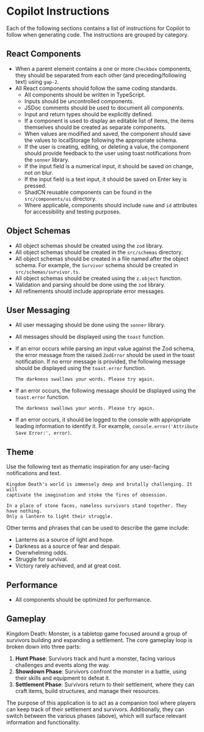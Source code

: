 # Copilot Instructions

Each of the following sections contains a list of instructions for Copilot to
follow when generating code. The instructions are grouped by category.

## React Components

- When a parent element contains a one or more `Checkbox` components, they
  should be separated from each other (and preceding/following text) using
  `gap-2`.
- All React components should follow the same coding standards.
  - All components should be written in TypeScript.
  - Inputs should be uncontrolled components.
  - JSDoc comments should be used to document all components.
  - Input and return types should be explicitly defined.
  - If a component is used to display an editable list of items, the items
    themselves should be created as separate components.
  - When values are modified and saved, the component should save the values to
    localStorage following the appropriate schema.
  - If the user is creating, editing, or deleting a value, the component should
    provide feedback to the user using toast notifications from the `sonner`
    library.
  - If the input field is a numerical input, it should be saved on change, not
    on blur.
  - If the input field is a text input, it should be saved on Enter key is
    pressed.
  - ShadCN reusable components can be found in the `src/components/ui`
    directory.
  - Where applicable, components should include `name` and `id` attributes for
    accessibility and testing purposes.

## Object Schemas

- All object schemas should be created using the `zod` library.
- All object schemas should be created in the `src/schemas` directory.
- All object schemas should be created in a file named after the object schema.
  For example, the `Survivor` schema should be created in
  `src/schemas/survivor.ts`.
- All object schemas should be created using the `z.object` function.
- Validation and parsing should be done using the `zod` library.
- All refinements should include appropriate error messages.

## User Messaging

- All user messaging should be done using the `sonner` library.
- All messages should be displayed using the `toast` function.
- If an error occurs while parsing an input value against the Zod schema, the
  error message from the raised `ZodError` should be used in the toast
  notification. If no error message is provided, the following message should be
  displayed using the `toast.error` function.

  ```plain
  The darkness swallows your words. Please try again.
  ```

- If an error occurs, the following message should be displayed using the
  `toast.error` function.

  ```plain
  The darkness swallows your words. Please try again.
  ```

- If an error occurs, it should be logged to the console with appropriate
  leading information to identify it. For example,
  `console.error('Attribute Save Error:', error)`.

## Theme

Use the following text as thematic inspiration for any user-facing notifications
and text.

```plain
Kingdom Death's world is immensely deep and brutally challenging. It will
captivate the imagination and stoke the fires of obsession.

In a place of stone faces, nameless survivors stand together. They have nothing.
Only a lantern to light their struggle.
```

Other terms and phrases that can be used to describe the game include:

- Lanterns as a source of light and hope.
- Darkness as a source of fear and despair.
- Overwhelming odds.
- Struggle for survival.
- Victory rarely achieved, and at great cost.

## Performance

- All components should be optimized for performance.

## Gameplay

Kingdom Death: Monster, is a tabletop game focused around a group of survivors
building and expanding a settlement. The core gameplay loop is broken down into
three parts:

1. **Hunt Phase**: Survivors track and hunt a monster, facing various challenges
   and events along the way.
1. **Showdown Phase**: Survivors confront the monster in a battle, using their
   skills and equipment to defeat it.
1. **Settlement Phase**: Survivors return to their settlement, where they can
   craft items, build structures, and manage their resources.

The purpose of this application is to act as a companion tool where players can
keep track of their settlement and survivors. Additionally, they can switch
between the various phases (above), which will surface relevant information and
functionality.

